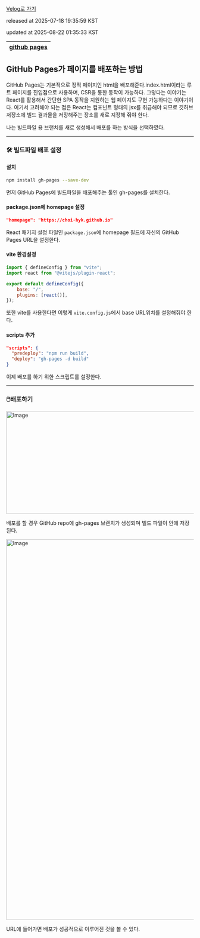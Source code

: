 [Velog로 가기](https://velog.io/@choi-hyk/GitHub-Pages-React로-배포하기)

released at 2025-07-18 19:35:59 KST

updated at 2025-08-22 01:35:33 KST

|[github pages](https://velog.io/tags/github-pages)|
|----|

## GitHub Pages가 페이지를 배포하는 방법

GitHub Pages는 기본적으로 정적 페이지인 html을 배포해준다.index.html이라는 루트 페이지를 진입점으로 사용하며, CSR을 통한 동작이 가능하다. 그렇다는 이야기는 React를 활용해서 간단한 SPA 동작을 지원하는 웹 페이지도 구현 가능하다는 이야기이다. 여기서 고려해야 되는 점은 React는 컴포넌트 형태의 jsx를 취급해야 되므로 깃허브 저장소에 빌드 결과물을 저장해주는 장소를 새로 지정해 줘야 한다.

나는 빌드파일 용 브랜치를 새로 생성해서 배포를 하는 방식을 선택하였다.

---

### 🛠️ 빌드파일 배포 설정

#### 설치
```bash
npm install gh-pages --save-dev
```


먼저 GitHub Pages에 빌드파일을 배포해주는 툴인 gh-pages를 설치한다.

#### package.json에 homepage 설정

```json
"homepage": "https://choi-hyk.github.io"
```
React 패키지 설정 파일인 `package.json`에 homepage 필드에 자신의 GitHub Pages URL을 설정한다.

#### vite 환경설정

```js
import { defineConfig } from "vite";
import react from "@vitejs/plugin-react";

export default defineConfig({
    base: "/",
    plugins: [react()],
});
```

또한 vite를 사용한다면 이렇게 `vite.config.js`에서 base URL위치를 설정해줘야 한다.


#### scripts 추가

```json
"scripts": {
  "predeploy": "npm run build",
  "deploy": "gh-pages -d build"
}
```

이제 배포를 하기 위한 스크립트를 설정한다.

---

### 🖱️배포하기

<img width="1029" height="275" alt="Image" src="https://github.com/user-attachments/assets/6f703458-f885-42ab-8374-d0322733588c" />


배포를 할 경우 GitHub repo에 gh-pages 브랜치가 생성되며 빌드 파일이 안에 저장된다.

<img width="1920" height="1020" alt="Image" src="https://github.com/user-attachments/assets/57e2e157-0202-4a7f-908f-ac4da8e065f6" />

URL에 들어가면 배포가 성공적으로 이루어진 것을 볼 수 있다.
